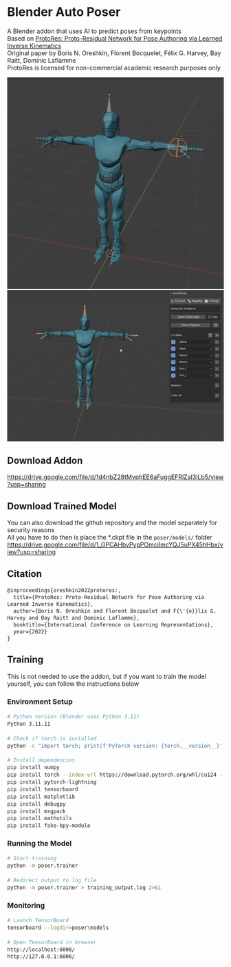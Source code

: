 # Blender Auto Poser

A Blender addon that uses AI to predict poses from keypoints<br>
Based on [ProtoRes: Proto-Residual Network for Pose Authoring via Learned Inverse Kinematics](https://arxiv.org/abs/2106.01981)<br>
Original paper by Boris N. Oreshkin, Florent Bocquelet, Félix G. Harvey, Bay Raitt, Dominic Laflamme<br>
ProtoRes is licensed for non-commercial academic research purposes only<br>


![Demo Animation](_gifs/handstand.gif)
![Demo Animation](_gifs/crawll.gif)

## Download Addon

https://drive.google.com/file/d/1d4nbZ28tMvphEE6aFuggEFRlZaI3lLb5/view?usp=sharing

## Download Trained Model

You can also download the github repository and the model separately for security reasons<br>
All you have to do then is place the \*.ckpt file in the `poser/models/` folder<br>
https://drive.google.com/file/d/1_GPCAHbvPypPOmciImcYQJ5uPX45hHbx/view?usp=sharing

## Citation

```
@inproceedings{oreshkin2022protores:,
  title={ProtoRes: Proto-Residual Network for Pose Authoring via Learned Inverse Kinematics},
  author={Boris N. Oreshkin and Florent Bocquelet and F{\'{e}}lix G. Harvey and Bay Raitt and Dominic Laflamme},
  booktitle={International Conference on Learning Representations},
  year={2022}
}
```

## Training
This is not needed to use the addon, but if you want to train the model yourself, you can follow the instructions below

### Environment Setup


```bash
# Python version (Blender uses Python 3.11)
Python 3.11.11

# Check if torch is installed
python -c "import torch; print(f'PyTorch version: {torch.__version__}'); print(f'CUDA available: {torch.cuda.is_available()}'); print(f'CUDA version: {torch.version.cuda}'); print(f'GPU device name: {torch.cuda.get_device_name(0)}' if torch.cuda.is_available() else 'No GPU available')"

# Install dependencies
pip install numpy
pip install torch --index-url https://download.pytorch.org/whl/cu124 --force-reinstall
pip install pytorch-lightning
pip install tensorboard
pip install matplotlib
pip install debugpy
pip install msgpack
pip install mathutils
pip install fake-bpy-module
```

### Running the Model

```bash
# Start training
python -m poser.trainer

# Redirect output to log file
python -m poser.trainer > training_output.log 2>&1
```

### Monitoring

```bash
# Launch TensorBoard
tensorboard --logdir=poser\models

# Open TensorBoard in browser
http://localhost:6006/
http://127.0.0.1:6006/
```
